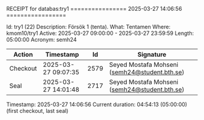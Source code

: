 RECEIPT for databas:try1
================ 2025-03-27 14:06:56 =================

Id:          try1 (22)
Description: Försök 1 (tenta).
What:        Tentamen
Where:       kmom10/try1
Active:      2025-03-27 09:00:00 - 2025-03-27 23:59:59
Length:      05:00:00
Acronym:     semh24

| Action   | Timestamp           | Id    | Signature |
|----------|---------------------|-------|-----------|
| Checkout | 2025-03-27 09:07:35 |  2579 | Seyed Mostafa Mohseni (semh24@student.bth.se) |
| Seal     | 2025-03-27 14:01:48 |  2717 | Seyed Mostafa Mohseni (semh24@student.bth.se) |

Timestamp:        2025-03-27 14:06:56
Current duration: 04:54:13 (05:00:00) (first checkout, last seal)

